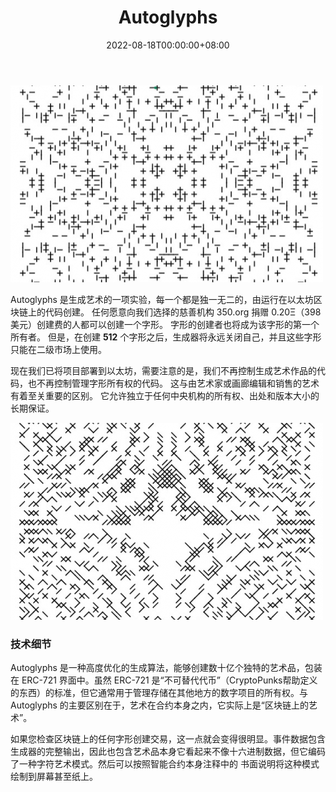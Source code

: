 ﻿---
title: "Autoglyphs"
description: "Autoglyphs 是以太坊区块链上的第一个“链上”生成艺术."
date: 2022-08-18T00:00:00+08:00
lastmod: 2022-08-18T00:00:00+08:00
draft: false
authors: ["crazyxuanshao"]
featuredImage: "autoglyphs.png"
tags: ["Collectibles","Autoglyphs"]
categories: ["nfts"]
nfts: ["Collectibles"]
blockchain: "ETH"
website: "https://www.larvalabs.com/autoglyphs?utm_source=DappRadar&utm_medium=deeplink&utm_campaign=visit-website"
twitter: "https://twitter.com/larvalabs"
discord: ""
telegram: ""
github: ""
youtube: ""
twitch: ""
facebook: ""
instagram: ""
reddit: ""
medium: ""
steam: ""
gitbook: ""
googleplay: ""
appstore: ""
status: "Live"
weight: 
lightgallery: true
toc: true
pinned: false
recommend: false
recommend1: false

---

![dsad](dsad.png)

<p>Autoglyphs 是生成艺术的一项实验，每一个都是独一无二的，由运行在以太坊区块链上的代码创建。 任何愿意向我们选择的慈善机构 350.org 捐赠 0.20Ξ（398 美元）创建费的人都可以创建一个字形。 字形的创建者也将成为该字形的第一个所有者。 但是，在创建 <strong>512</strong> 个字形之后，生成器将永远关闭自己，并且这些字形只能在二级市场上使用。</p>
<p>现在我们已将项目部署到以太坊，需要注意的是，我们不再控制生成艺术作品的代码，也不再控制管理字形所有权的代码。 这与由艺术家或画廊编辑和销售的艺术有着至关重要的区别。 它允许独立于任何中央机构的所有权、出处和版本大小的长期保证。</p>

![dsjnai](dsjnai.png)

### 技术细节

Autoglyphs 是一种高度优化的生成算法，能够创建数十亿个独特的艺术品，包装在 ERC-721 界面中。虽然 ERC-721 是“不可替代代币”（CryptoPunks帮助定义的东西）的标准，但它通常用于管理存储在其他地方的数字项目的所有权。与 Autoglyphs 的主要区别在于，艺术在合约本身之内，它实际上是“区块链上的艺术”。

如果您检查区块链上的任何字形创建交易，这一点就会变得很明显。事件数据包含生成器的完整输出，因此也包含艺术品本身它看起来不像十六进制数据，但它编码了一种字符艺术模式。然后可以按照智能合约本身注释中的 书面说明将这种模式绘制到屏幕甚至纸上。